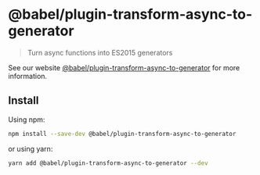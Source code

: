 # @babel/plugin-transform-async-to-generator

> Turn async functions into ES2015 generators

See our website [@babel/plugin-transform-async-to-generator](https://babeljs.io/docs/en/next/babel-plugin-transform-async-to-generator.html) for more information.

## Install

Using npm:

```sh
npm install --save-dev @babel/plugin-transform-async-to-generator
```

or using yarn:

```sh
yarn add @babel/plugin-transform-async-to-generator --dev
```
